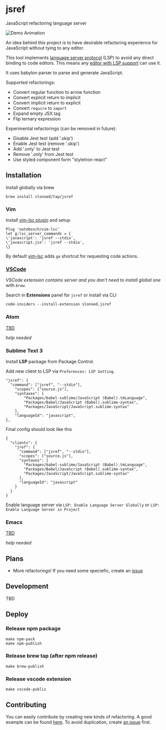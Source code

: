 # jsref

JavaScript refactoring language server

![Demo Animation](../assets/preview.gif?raw=true)

An idea behind this project is to have desirable refactoring experience for JavaScript without tying to any editor.

This tool implements [language server protocol][ls] (LSP) to avoid any direct binding to code editors.
This means any [editor with LSP support][ls-page] can use it.

It uses babylon parser to parse and generate JavaScript.

Supported refactorings:

- Convert regular function to arrow function
- Convert explicit return to implicit
- Convert implicit return to explicit
- Convert `require` to `import`
- Expand empty JSX tag
- Flip ternary expression

Experimental refactorings (can be removed in future):

- Disable Jest test (add '.skip')
- Enable Jest test (remove '.skip')
- Add '.only' to Jest test
- Remove '.only' from Jest test
- Use styled component form "styletron-react"

## Installation

Install globally via brew

```
brew install slonoed/tap/jsref
```

### Vim

Install [vim-lsc plugin][vim-lsc] and setup

```
Plug 'natebosch/vim-lsc'
let g:lsc_server_commands = {
\'javascript': 'jsref --stdio',
\'javascript.jsx': 'jsref --stdio',
\}
```

By default [vim-lsc][vim-lsc] adds `ga` shortcut for requesting code actions.

### [VSCode][vscode-jsref-marketplace]

_VSCode extension contains server and you don't need to install global one with `brew`._

Search in **Extensions** panel for `jsref` or install via CLI

`code-insiders --install-extension slonoed.jsref`

### Atom

[TBD][issue-atom]

_help needed_

### Sublime Text 3

Install **LSP** package from Package Control.

Add new client to LSP via `Preferences: LSP Setting`.

```
"jsref": {
  "command": ["jsref", "--stdio"],
	"scopes": ["source.js"],
	"syntaxes": [
		"Packages/babel-sublime/JavaScript (Babel).tmLanguage",
		"Packages/Babel/JavaScript (Babel).sublime-syntax",
		"Packages/JavaScript/JavaScript.sublime-syntax"
	],
	"languageId": "javascript",
},
```

Final config should look like this

```
{
  "clients": {
    "jref": {
      "command": ["jsref", "--stdio"],
      "scopes": ["source.js"],
      "syntaxes": [
        "Packages/babel-sublime/JavaScript (Babel).tmLanguage",
        "Packages/Babel/JavaScript (Babel).sublime-syntax",
        "Packages/JavaScript/JavaScript.sublime-syntax"
      ],
      "languageId": "javascript"
    }
  }
}
```

Enable language server via `LSP: Enable Language Server Globally` or `LSP: Enable Language Server in Project`

### Emacs

[TBD][issue-emacs]

_help needed_

## Plans

- More refactorings! If you need some speciefic, create an [issue][new-issue]

## Development

TBD

## Deploy

### Release npm package

```
make npm-pack
make npm-publish
```

### Release brew tap (after npm release)

```
make brew-publish
```

### Release vscode extension

```
make vscode-publis
```

## Contributing

You can easily contribute by creating new kinds of refactoring. A good example can be found [here][fixer-example]. To avoid duplication, create [an issue][new-issue] first.

[js-refactor]: https://github.com/cmstead/js-refactor/blob/master/package.json
[babylon]: https://github.com/babel/babel/tree/master/packages/babylon
[lsc]: https://github.com/natebosch/vim-lsc
[jtl]: https://github.com/sourcegraph/javascript-typescript-langserver/blob/master/src/plugins.ts
[grasp]: http://www.graspjs.com/
[ls]: https://microsoft.github.io/language-server-protocol/
[ls-page]: https://langserver.org/
[vim-lsc]: https://github.com/natebosch/vim-lsc/tree/master/after/plugin
[new-issue]: https://github.com/slonoed/jsref/issues/new
[issue-atom]: https://github.com/slonoed/jsref/issues/3
[issue-emacs]: https://github.com/slonoed/jsref/issues/10
[issue-sublime]: https://github.com/slonoed/jsref/issues/7
[fixer-example]: https://github.com/slonoed/jsref/blob/master/src/fixers/implicit-return-to-explicit.ts
[vscode-jsref-marketplace]: https://marketplace.visualstudio.com/items?itemName=slonoed.jsref
